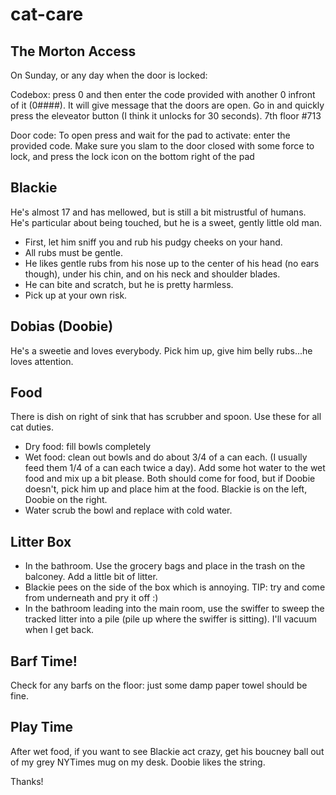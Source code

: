 # cat-care

## The Morton Access

On Sunday, or any day when the door is locked:

Codebox: press 0 and then enter the code provided with another 0 infront of it (0####). It will give message that the doors are open. Go in and quickly press the eleveator button (I think it unlocks for 30 seconds). 7th floor #713 

Door code: To open press and wait for the pad to activate: enter the provided code. Make sure you slam to the door closed with some force to lock, and press the lock icon on the bottom right of the pad


## Blackie

He's almost 17 and has mellowed, but is still a bit mistrustful of humans. He's particular about being touched, but he is a sweet, gently little old man.

* First, let him sniff you and rub his pudgy cheeks on your hand.
* All rubs must be gentle.
* He likes gentle rubs from his nose up to the center of his head (no ears though), under his chin, and on his neck and shoulder blades.
* He can bite and scratch, but he is pretty harmless.
* Pick up at your own risk.

## Dobias (Doobie)

He's a sweetie and loves everybody. Pick him up, give him belly rubs...he loves attention. 


## Food

There is dish on right of sink that has scrubber and spoon. Use these for all cat duties.

* Dry food: fill bowls completely
* Wet food: clean out bowls and do about 3/4 of a can each. (I usually feed them 1/4 of a can each twice a day). Add some hot water to the wet food and mix up a bit please. Both should come for food, but if Doobie doesn't, pick him up and place him at the food. Blackie is on the left, Doobie on the right.
* Water scrub the bowl and replace with cold water.


## Litter Box

* In the bathroom. Use the grocery bags and place in the trash on the balconey. Add a little bit of litter.
* Blackie pees on the side of the box which is annoying. TIP: try and come from underneath and pry it off :)
* In the bathroom leading into the main room, use the swiffer to sweep the tracked litter into a pile (pile up where the swiffer is sitting). I'll vacuum when I get back.


## Barf Time!

Check for any barfs on the floor: just some damp paper towel should be fine.


## Play Time

After wet food, if you want to see Blackie act crazy, get his boucney ball out of my grey NYTimes mug on my desk. Doobie likes the string.


Thanks!
